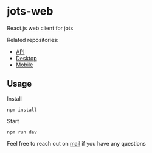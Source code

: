 # jots-web

React.js web client for jots

Related repositories:

-   [API](https://github.com/collinsmuriuki/jots-api)
-   [Desktop](https://github.com/collinsmuriuki/jots-desktop)
-   [Mobile](https://github.com/collinsmuriuki/jots-mobile)

## Usage

Install

```
npm install
```

Start

```
npm run dev
```

Feel free to reach out on [mail](mailto:murerwacollins@gmail.com) if you have any questions
